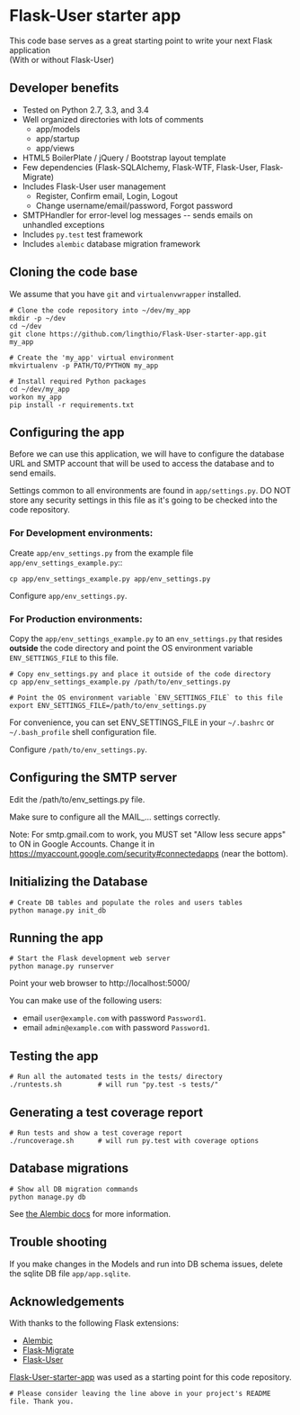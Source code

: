 # Flask-User starter app

This code base serves as a great starting point to write your next Flask application  
(With or without Flask-User)

## Developer benefits
* Tested on Python 2.7, 3.3, and 3.4
* Well organized directories with lots of comments
  * app/models
  * app/startup
  * app/views
* HTML5 BoilerPlate / jQuery / Bootstrap layout template
* Few dependencies (Flask-SQLAlchemy, Flask-WTF, Flask-User, Flask-Migrate)
* Includes Flask-User user management
  * Register, Confirm email, Login, Logout
  * Change username/email/password, Forgot password
* SMTPHandler for error-level log messages -- sends emails on unhandled exceptions
* Includes `py.test` test framework
* Includes `alembic` database migration framework


## Cloning the code base
We assume that you have `git` and `virtualenvwrapper` installed.

    # Clone the code repository into ~/dev/my_app
    mkdir -p ~/dev
    cd ~/dev
    git clone https://github.com/lingthio/Flask-User-starter-app.git my_app

    # Create the 'my_app' virtual environment
    mkvirtualenv -p PATH/TO/PYTHON my_app

    # Install required Python packages
    cd ~/dev/my_app
    workon my_app
    pip install -r requirements.txt
    
    
## Configuring the app

Before we can use this application, we will have to configure the database URL and SMTP account
that will be used to access the database and to send emails.

Settings common to all environments are found in `app/settings.py`. DO NOT store any security
settings in this file as it's going to be checked into the code repository.

### For Development environments:

Create `app/env_settings.py` from the example file `app/env_settings_example.py`::

    cp app/env_settings_example.py app/env_settings.py

Configure `app/env_settings.py`.

### For Production environments:
Copy the `app/env_settings_example.py` to an `env_settings.py` that resides **outside** the code directory
and point the OS environment variable `ENV_SETTINGS_FILE` to this file.

    # Copy env_settings.py and place it outside of the code directory
    cp app/env_settings_example.py /path/to/env_settings.py

    # Point the OS environment variable `ENV_SETTINGS_FILE` to this file
    export ENV_SETTINGS_FILE=/path/to/env_settings.py

For convenience, you can set ENV_SETTINGS_FILE in your ``~/.bashrc`` or ``~/.bash_profile`` shell configuration file.

Configure `/path/to/env_settings.py`.


## Configuring the SMTP server

Edit the /path/to/env_settings.py file.

Make sure to configure all the MAIL_... settings correctly.

Note: For smtp.gmail.com to work, you MUST set "Allow less secure apps" to ON in Google Accounts.
Change it in https://myaccount.google.com/security#connectedapps (near the bottom).



## Initializing the Database
    # Create DB tables and populate the roles and users tables
    python manage.py init_db


## Running the app

    # Start the Flask development web server
    python manage.py runserver

Point your web browser to http://localhost:5000/

You can make use of the following users:
- email `user@example.com` with password `Password1`.
- email `admin@example.com` with password `Password1`.


## Testing the app

    # Run all the automated tests in the tests/ directory
    ./runtests.sh         # will run "py.test -s tests/"


## Generating a test coverage report

    # Run tests and show a test coverage report
    ./runcoverage.sh      # will run py.test with coverage options

## Database migrations

    # Show all DB migration commands
    python manage.py db

See [the Alembic docs](alembic.readthedocs.org) for more information.


## Trouble shooting
If you make changes in the Models and run into DB schema issues, delete the sqlite DB file `app/app.sqlite`.


## Acknowledgements
With thanks to the following Flask extensions:

* [Alembic](alembic.readthedocs.org)
* [Flask-Migrate](flask-migrate.readthedocs.org)
* [Flask-User](pythonhosted.org/Flask-User/)

[Flask-User-starter-app](https://github.com/lingthio/Flask-User-starter-app) was used as a starting point for this code repository.

    # Please consider leaving the line above in your project's README file. Thank you.

